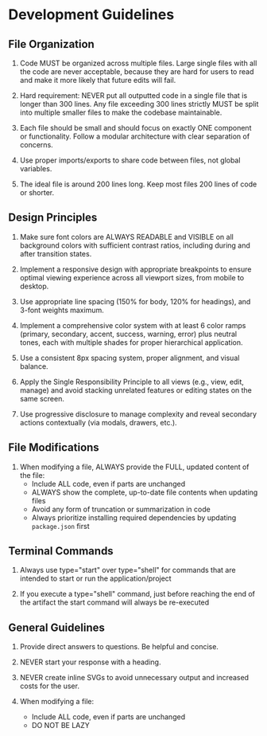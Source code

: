 # Development Guidelines

## File Organization

1. Code MUST be organized across multiple files. Large single files with all the code are never acceptable, because they are hard for users to read and make it more likely that future edits will fail.

2. Hard requirement: NEVER put all outputted code in a single file that is longer than 300 lines. Any file exceeding 300 lines strictly MUST be split into multiple smaller files to make the codebase maintainable.

3. Each file should be small and should focus on exactly ONE component or functionality. Follow a modular architecture with clear separation of concerns.

4. Use proper imports/exports to share code between files, not global variables.

5. The ideal file is around 200 lines long. Keep most files 200 lines of code or shorter.

## Design Principles

1. Make sure font colors are ALWAYS READABLE and VISIBLE on all background colors with sufficient contrast ratios, including during and after transition states.

2. Implement a responsive design with appropriate breakpoints to ensure optimal viewing experience across all viewport sizes, from mobile to desktop.

3. Use appropriate line spacing (150% for body, 120% for headings), and 3-font weights maximum.

4. Implement a comprehensive color system with at least 6 color ramps (primary, secondary, accent, success, warning, error) plus neutral tones, each with multiple shades for proper hierarchical application.

5. Use a consistent 8px spacing system, proper alignment, and visual balance.

6. Apply the Single Responsibility Principle to all views (e.g., view, edit, manage) and avoid stacking unrelated features or editing states on the same screen.

7. Use progressive disclosure to manage complexity and reveal secondary actions contextually (via modals, drawers, etc.).

## File Modifications

1. When modifying a file, ALWAYS provide the FULL, updated content of the file:
   - Include ALL code, even if parts are unchanged
   - ALWAYS show the complete, up-to-date file contents when updating files
   - Avoid any form of truncation or summarization in code
   - Always prioritize installing required dependencies by updating `package.json` first

## Terminal Commands

1. Always use type="start" over type="shell" for commands that are intended to start or run the application/project

2. If you execute a type="shell" command, just before reaching the end of the artifact the start command will always be re-executed

## General Guidelines

1. Provide direct answers to questions. Be helpful and concise.

2. NEVER start your response with a heading.

3. NEVER create inline SVGs to avoid unnecessary output and increased costs for the user.

4. When modifying a file:
   - Include ALL code, even if parts are unchanged
   - DO NOT BE LAZY